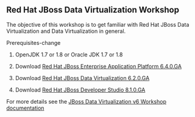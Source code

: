 ## Red Hat JBoss Data Virtualization Workshop
The objective of this workshop is to get familiar with Red Hat JBoss Data Virtualization and Data Virtualization in general.

Prerequisites-change

1. OpenJDK 1.7 or 1.8 or Oracle JDK 1.7 or 1.8

2. Download [Red Hat JBoss Enterprise Application Platform 6.4.0.GA](http://www.jboss.org/products/eap/overview/)

3. Download [Red Hat JBoss Data Virtualization 6.2.0.GA](http://www.jboss.org/products/datavirt/overview/)

4. Download [Red Hat JBoss Developer Studio 8.1.0.GA](http://www.jboss.org/products/devstudio/overview/)

For more details see the [JBoss Data Virtualization v6 Workshop documentation](https://github.com/DataVirtualizationByExample/DVWorkshop/tree/master/docs)
